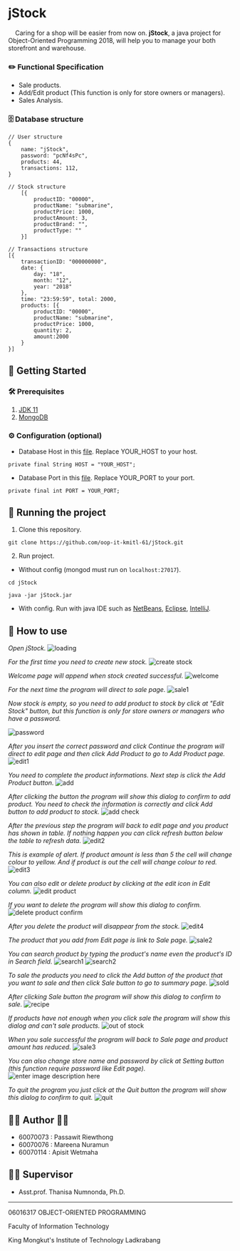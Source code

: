 # jStock
&nbsp;&nbsp;&nbsp; Caring for a shop will be easier from now on. **jStock**, a java project for Object-Oriented Programming 2018, will help you to manage your both storefront and warehouse.

### ✏️ Functional Specification
 - Sale products.
 - Add/Edit product (This function is only for store owners or managers).
 - Sales Analysis.

### 🗄 Database structure
	// User structure
	{
		name: "jStock",
		password: "pcNf4sPc",
		products: 44,
		transactions: 112,
	}
	
	// Stock structure
		[{
			productID: "00000",
			productName: "submarine",
			productPrice: 1000,
			productAmount: 3,
			productBrand: "",
			productType: ""
		}]

	// Transactions structure
	[{
		transactionID: "000000000",
		date: {
			day: "18",
			month: "12",
			year: "2018"
		},
		time: "23:59:59", total: 2000,
		products: [{
			productID: "00000",
			productName: "submarine",
			productPrice: 1000,
			quantity: 2,
			amount:2000
		}
	}]

## 📍 Getting Started
### 🛠 Prerequisites
 1. [JDK 11](https://www.oracle.com/technetwork/java/javase/downloads/jdk11-downloads-5066655.html) 
 2. [MongoDB](https://www.mongodb.com/download-center/community)

### ⚙️ Configuration (optional)
 - Database Host in this [file](config/Config.java). Replace YOUR_HOST to your host.
 
`private final String HOST = "YOUR_HOST";`

 - Database Port in this [file](config/Config.java). Replace YOUR_PORT to your port.
 
`private final int PORT = YOUR_PORT;`

## 🏃 Running the project
 1. Clone this repository.
 
`git clone https://github.com/oop-it-kmitl-61/jStock.git`

 2. Run project.
 - Without config (mongod must run on `localhost:27017`).
 
`cd jStock`

`java -jar jStock.jar`

- With config. Run with java IDE such as [NetBeans](https://netbeans.org/), [Eclipse](https://www.eclipse.org/downloads/), [IntelliJ](https://www.jetbrains.com/idea/).

## 📖  How to use
*Open jStock.*
![loading](https://user-images.githubusercontent.com/32861458/50114203-8c9ce600-0276-11e9-85f5-3cea8bf639ea.png)

*For the first time you need to create new stock.*
![create stock](https://user-images.githubusercontent.com/32861458/50114507-3d0aea00-0277-11e9-83d3-153f7fc51e72.png)

*Welcome page will append when stock created successful.*
![welcome](https://user-images.githubusercontent.com/32861458/50114630-94a95580-0277-11e9-90c3-e0743ca98863.png)

*For the next time the program will direct to sale page.*
![sale1](https://user-images.githubusercontent.com/32861458/50114714-d0441f80-0277-11e9-8e7e-fe8ee1a10be6.png)

*Now stock is empty, so you need to add product to stock by click at "Edit Stock" button, but this function is only for store owners or managers who have a password.*

![password](https://user-images.githubusercontent.com/32861458/50114967-a3dcd300-0278-11e9-8a77-8e2e55e5d729.png)

*After you insert the correct password and click Continue the program will direct to edit page and then click Add Product to go to Add Product page.*
![edit1](https://user-images.githubusercontent.com/32861458/50115041-d8508f00-0278-11e9-9c41-62996d91c731.png)

*You need to complete the product informations. Next step is click the Add Product button.*
![add](https://user-images.githubusercontent.com/32861458/50115142-1ea5ee00-0279-11e9-8df5-a4f422ce3cd8.png)

*After clicking the button the program will show this dialog to confirm to add product. You need to check the information is correctly and click Add button to add product to stock.*
![add check](https://user-images.githubusercontent.com/32861458/50115357-b1df2380-0279-11e9-9319-2e2194915db5.png)

*After the previous step the program will back to edit page and you product has shown in table. If nothing happen you can click refresh button below the table to refresh data.*
![edit2](https://user-images.githubusercontent.com/32861458/50115519-36ca3d00-027a-11e9-8a9a-9023fc1d4b76.png)

*This is example of alert. If product amount is less than 5 the cell will change colour to yellow. And if product is out the cell will change colour to red.*
![edit3](https://user-images.githubusercontent.com/32861458/50115719-d5569e00-027a-11e9-839a-3ade198acc9a.png)

*You can also edit or delete product by clicking at the edit icon in Edit column.*
![edit product](https://user-images.githubusercontent.com/32861458/50115920-5c0b7b00-027b-11e9-926b-b7e47e5e112c.png)

*If you want to delete the program will show this dialog to confirm.*
![delete product confirm](https://user-images.githubusercontent.com/32861458/50116060-b0aef600-027b-11e9-881e-7d21ad4a9454.png)

*After you delete the product will disappear from the stock.*
![edit4](https://user-images.githubusercontent.com/32861458/50116159-f966af00-027b-11e9-866a-07abe0037946.png)

*The product that you add from Edit page is link to Sale page.*
![sale2](https://user-images.githubusercontent.com/32861458/50116274-4c406680-027c-11e9-963c-89ff43da21c9.png)

*You can search product by typing the product's name even the product's ID in Search field.*
![search1](https://user-images.githubusercontent.com/32861458/50116366-84e04000-027c-11e9-9efb-d18fc65a9ea6.png)
![search2](https://user-images.githubusercontent.com/32861458/50116367-84e04000-027c-11e9-9343-b913a3ac3a48.png)

*To sale the products you need to click the Add button of the product that you want to sale and then click Sale button to go to summary page.*
![sold](https://user-images.githubusercontent.com/32861458/50116503-f61ff300-027c-11e9-950b-1fec53a3703b.png)

*After clicking Sale button the program will show this dialog to confirm to sale.*
![recipe](https://user-images.githubusercontent.com/32861458/50116504-f6b88980-027c-11e9-85ae-2ded1929b919.png)

*If products have not enough when you click sale the program will show this dialog and can't sale products.*
![out of stock](https://user-images.githubusercontent.com/32861458/50116884-12705f80-027e-11e9-99ff-1155b39d0d29.png)

*When you sale successful the program will back to Sale page and product amount has reduced.*
![sale3](https://user-images.githubusercontent.com/32861458/50117028-68450780-027e-11e9-9598-b958abb5ac89.png)

*You can also change store name and password by click at Setting button (this function require password like Edit page).*
![enter image description here](https://user-images.githubusercontent.com/32861458/50117173-ca057180-027e-11e9-9433-5cb89d9ca1e0.png)

*To quit the program you just click at the Quit button the program will show this dialog to confirm to quit.*
![quit](https://user-images.githubusercontent.com/32861458/50117307-32545300-027f-11e9-9642-9fdb20d0d4df.png)

## 👩‍💻  Author  👨‍💻
- 60070073 : Passawit Riewthong
- 60070076 : Mareena Nuramun
- 60070114 : Apisit Wetmaha

## 👩‍🏫 Supervisor
- Asst.prof. Thanisa Numnonda, Ph.D.

---
06016317 OBJECT-ORIENTED PROGRAMMING

Faculty of Information Technology

King Mongkut's Institute of Technology Ladkrabang
